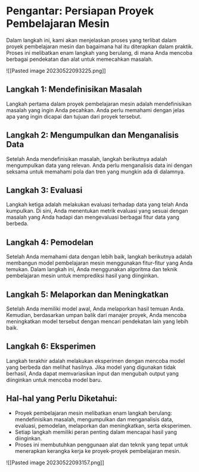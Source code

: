# Pengantar: Persiapan Proyek Pembelajaran Mesin

Dalam langkah ini, kami akan menjelaskan proses yang terlibat dalam proyek pembelajaran mesin dan bagaimana hal itu diterapkan dalam praktik. Proses ini melibatkan enam langkah yang berulang, di mana Anda mencoba berbagai pendekatan dan alat untuk memecahkan masalah.

![[Pasted image 20230522093225.png]]

## Langkah 1: Mendefinisikan Masalah

Langkah pertama dalam proyek pembelajaran mesin adalah mendefinisikan masalah yang ingin Anda pecahkan. Anda perlu memahami dengan jelas apa yang ingin dicapai dan tujuan dari proyek tersebut.

## Langkah 2: Mengumpulkan dan Menganalisis Data

Setelah Anda mendefinisikan masalah, langkah berikutnya adalah mengumpulkan data yang relevan. Anda perlu menganalisis data ini dengan seksama untuk memahami pola dan tren yang mungkin ada di dalamnya.

## Langkah 3: Evaluasi

Langkah ketiga adalah melakukan evaluasi terhadap data yang telah Anda kumpulkan. Di sini, Anda menentukan metrik evaluasi yang sesuai dengan masalah yang Anda hadapi dan mengevaluasi berbagai fitur data yang berbeda.

## Langkah 4: Pemodelan

Setelah Anda memahami data dengan lebih baik, langkah berikutnya adalah membangun model pembelajaran mesin menggunakan fitur-fitur yang Anda temukan. Dalam langkah ini, Anda menggunakan algoritma dan teknik pembelajaran mesin untuk memprediksi hasil yang diinginkan.

## Langkah 5: Melaporkan dan Meningkatkan

Setelah Anda memiliki model awal, Anda melaporkan hasil temuan Anda. Kemudian, berdasarkan umpan balik dari manajer proyek, Anda mencoba meningkatkan model tersebut dengan mencari pendekatan lain yang lebih baik.

## Langkah 6: Eksperimen

Langkah terakhir adalah melakukan eksperimen dengan mencoba model yang berbeda dan melihat hasilnya. Jika model yang digunakan tidak berhasil, Anda dapat memvariasikan input dan mengubah output yang diinginkan untuk mencoba model baru.

## Hal-hal yang Perlu Diketahui:

- Proyek pembelajaran mesin melibatkan enam langkah berulang: mendefinisikan masalah, mengumpulkan dan menganalisis data, evaluasi, pemodelan, melaporkan dan meningkatkan, serta eksperimen.
- Setiap langkah memiliki peran penting dalam mencapai hasil yang diinginkan.
- Proses ini membutuhkan penggunaan alat dan teknik yang tepat untuk menerapkan kerangka kerja ke proyek-proyek pembelajaran mesin.

![[Pasted image 20230522093157.png]]

